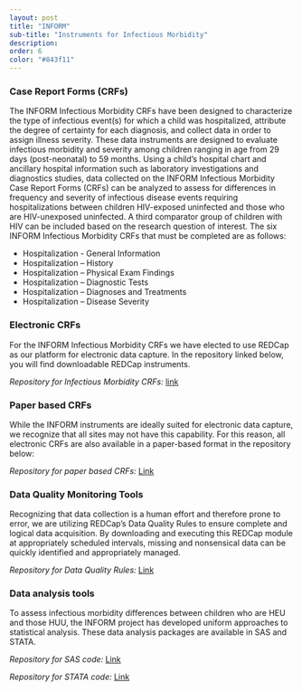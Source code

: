 ```yaml
---
layout: post
title: "INFORM"
sub-title: "Instruments for Infectious Morbidity"
description:
order: 6
color: "#843f11"
---
```


### Case Report Forms (CRFs)
The INFORM Infectious Morbidity CRFs have been designed to characterize the type of infectious event(s) for which a child was hospitalized, attribute the degree of certainty for each diagnosis, and collect data in order to assign illness severity. These data instruments are designed to evaluate infectious morbidity and severity among children ranging in age from 29 days (post-neonatal) to 59 months. Using a child’s hospital chart and ancillary hospital information such as laboratory investigations and diagnostics studies, data collected on the INFORM Infectious Morbidity Case Report Forms (CRFs) can be analyzed to assess for differences in frequency and severity of infectious disease events requiring hospitalizations between children HIV-exposed uninfected and those who are HIV-unexposed uninfected. A third comparator group of children with HIV can be included based on the research question of interest. The six INFORM Infectious Morbidity CRFs that must be completed are as follows: 
- Hospitalization - General Information
- Hospitalization – History
- Hospitalization – Physical Exam Findings
- Hospitalization – Diagnostic Tests
- Hospitalization – Diagnoses and Treatments
- Hospitalization – Disease Severity

### Electronic CRFs
For the INFORM Infectious Morbidity CRFs we have elected to use REDCap as our platform for electronic data capture. In the repository linked below, you will find downloadable REDCap instruments.

*Repository for Infectious Morbidity CRFs:* [link](target-of-link)

### Paper based CRFs
While the INFORM instruments are ideally suited for electronic data capture, we recognize that all sites may not have this capability. For this reason, all electronic CRFs are also available in a paper-based format in the repository below: 

*Repository for paper based CRFs:* [Link](target-of-link)

### Data Quality Monitoring Tools
Recognizing that data collection is a human effort and therefore prone to error, we are utilizing REDCap’s Data Quality Rules to ensure complete and logical data acquisition. By downloading and executing this REDCap module at appropriately scheduled intervals, missing and nonsensical data can be quickly identified and appropriately managed. 

*Repository for Data Quality Rules:* [Link](target-of-link)

### Data analysis tools
To assess infectious morbidity differences between children who are HEU and those HUU, the INFORM project has developed uniform approaches to statistical analysis. These data analysis packages are available in SAS and STATA. 

*Repository for SAS code:* [Link](target-of-link)

*Repository for STATA code:* [Link](target-of-link)
